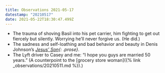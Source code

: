 ```yaml
---
title: Observations 2021-05-17
datestamp: "20210517"
date: 2021-05-22T18:30:47.499Z
---
```

- The trauma of shoving Basil into his pet carrier, him fighting to get out fiercely but silently. Worrying he’ll never forgive us. (He did.)
- The sadness and self-loathing and bad behavior and beauty in Denis Johnson’s *[Jesus’ Son](https://bookshop.org/a/10169/9780312428747){: .prose}*.
- The Lyft driver to Casey and me: “I hope you guys are married 50 years.” (A counterpoint to the [grocery store woman]({% link _observations/20210511.md %}).)